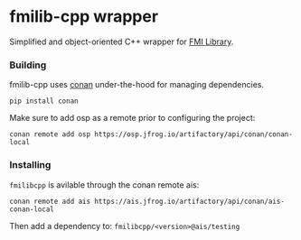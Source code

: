 # fmilib-cpp wrapper

Simplified and object-oriented C++ wrapper for [FMI Library](https://github.com/modelon-community/fmi-library).

### Building

fmilib-cpp uses [conan](https://conan.io/) under-the-hood for managing dependencies.

```
pip install conan
```

Make sure to add osp as a remote prior to configuring the project:
```
conan remote add osp https://osp.jfrog.io/artifactory/api/conan/conan-local
```

### Installing

`fmilibcpp` is avilable through the conan remote ais:

`conan remote add ais https://ais.jfrog.io/artifactory/api/conan/ais-conan-local`

Then add a dependency to: `fmilibcpp/<version>@ais/testing`

